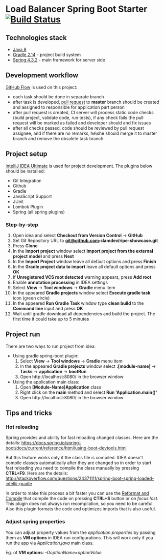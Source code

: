 # Load Balancer Spring Boot Starter [![Build Status](https://travis-ci.org/slamdev/load-balancer-spring-boot.svg?branch=master)](https://travis-ci.org/slamdev/load-balancer-spring-boot)

## Technologies stack
* [Java 8](http://www.oracle.com/technetwork/java/javase/downloads/jdk8-downloads-2133151.html)
* [Gradle 2.14](https://docs.gradle.org/current/userguide/userguide.html) - project build system
* [Spring 4.3.2](http://docs.spring.io/spring/docs/current/spring-framework-reference/html/) - main framework for server side

## Development workflow
[GitHub Flow](https://guides.github.com/introduction/flow/) is used on this project:
* each task should be done in separate branch
* after task is developed, [pull request](https://help.github.com/articles/proposing-changes-to-a-project-with-pull-requests/) to **master** branch should be created and assigned to responsible for application part person
* after pull request is created, CI server will process static code checks (build project, validate code, run tests), if any check fails the pull request will be marked as failed and developer should and fix issues
* after all checks passed, code should be reviewed by pull request assignee, and if there are no remarks, he\she should merge it to master branch and remove the obsolete task branch

## Project setup
[IntelliJ IDEA Ultimate](https://www.jetbrains.com/idea/download/) is used for project development. The plugins below should be installed:
* Git Integration
* Github
* Gradle
* JavaScript Support
* JUnit
* Lombok Plugin
* Spring (all spring plugins)

### Step-by-step
1. Open idea and select **Checkout from Version Control** -> **GitHub**
2. Set Git Repository URL to **git@github.com:slamdev/ripe-showcase.git**
3. Press **Clone**
4. In the **Import project** window select **Import project from the external project model** and press **Next**
5. In the **Import Project** window leave all default options and press **Finish**
6. In the **Gradle project data to import** leave all default options and press **OK**
7. If **Unregistered VCS root detected** warning appears, press **Add root**
8. Enable **annotation processing** in IDEA settings
9. Select **View** -> **Tool windows** -> **Gradle** menu item
10. In the appeared **Gradle projects** window select **Execute gradle task** icon (green circle)
11. In the appeared **Run Gradle Task** window type **clean build** to the **Command line** input and press **OK**
12. Wait until gradle download all dependencies and build the project. The first time it could take up to 5 minutes

## Project run
There are two ways to run project from idea:
* Using gradle spring-boot plugin:
  1. Select **View** -> **Tool windows** -> **Gradle** menu item
  2. In the appeared **Gradle projects** window select **:[module-name]** -> **Tasks** -> **application** -> **bootRun**
  3. Open http://localhost:8080/ in the browser window
* Using the application main class:
  1. Open **[Module-Name]Application** class
  2. Right click on the **main** method and select **Run 'Application.main()'**
  3. Open http://localhost:8080/ in the browser window

## Tips and tricks

### Hot reloading

Spring provides and ability for fast reloading changed classes. Here are the details: https://docs.spring.io/spring-boot/docs/current/reference/html/using-boot-devtools.html

But this feature works only if the class file is compiled. IDEA doesn't compile classes automatically after they are changed so in order to start fast reloading you need to compile the class manually by pressing **CTRL+F9**. Here are the details: http://stackoverflow.com/questions/24371111/spring-boot-spring-loaded-intellij-gradle

In order to make this process a bit faster you can use the [Reformat and Compile](https://plugins.jetbrains.com/plugin/8231?pr=idea_ce) that compile the code on pressing **CTRL+S** button or on *focus lost*. This plugin does not always run recompilation, so you need to be careful. Also this plugin formats the code and optimizes imports that is also useful.

### Adjust spring properties

You can adjust property values from the *application.properties* by passing them as **VM options** in IDEA run configurations. This will work only if you run the app via *Application.java* main class.

Eg. of **VM options**: *-DoptionName=optionValue*
